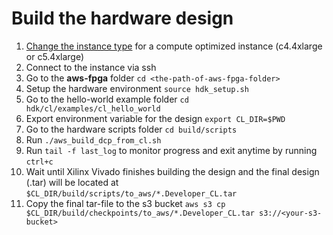 # Build the hardware design

1. [Change the instance type](change_instance_type.md) for a compute optimized instance (c4.4xlarge or c5.4xlarge)
1. Connect to the instance via ssh
1. Go to the **aws-fpga** folder `cd <the-path-of-aws-fpga-folder>`
1. Setup the hardware environment `source hdk_setup.sh`
1. Go to the hello-world example folder `cd hdk/cl/examples/cl_hello_world`
1. Export environment variable for the design `export CL_DIR=$PWD`
1. Go to the hardware scripts folder `cd build/scripts`
1. Run `./aws_build_dcp_from_cl.sh`
1. Run `tail -f last_log` to monitor progress and exit anytime by running `ctrl+c`
1. Wait until Xilinx Vivado finishes building the design and the final design (.tar) will be located at `$CL_DIR/build/scripts/to_aws/*.Developer_CL.tar`
1. Copy the final tar-file to the s3 bucket `aws s3 cp $CL_DIR/build/checkpoints/to_aws/*.Developer_CL.tar s3://<your-s3-bucket>`
